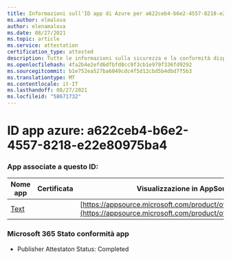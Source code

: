 ```yaml
---
title: Informazioni sull'ID app di Azure per a622ceb4-b6e2-4557-8218-e22e80975ba4
ms.author: elmalova
author: elenamalova
ms.date: 08/27/2021
ms.topic: article
ms.service: attestation
certification_type: attested
description: Tutte le informazioni sulla sicurezza e la conformità disponibili per a622ceb4-b6e2-4557-8218-e22e80975ba4.
ms.openlocfilehash: 4fa2b4e2efd6dfbfd8cc9f3cb1e979f336fd9292
ms.sourcegitcommit: b1e752ea527ba6049cdc4f5d12cbd5b4dbd7f5b3
ms.translationtype: MT
ms.contentlocale: it-IT
ms.lasthandoff: 08/27/2021
ms.locfileid: "58671732"
---
```

# <a name="azure-app-id-a622ceb4-b6e2-4557-8218-e22e80975ba4"></a>ID app azure: a622ceb4-b6e2-4557-8218-e22e80975ba4


### <a name="apps-associated-with-this-id"></a>App associate a questo ID:
| **Nome app** | **Certificata** | **Visualizzazione in AppSource** |
|--------------|---------------|-----------------------|
| [Text](https://docs.microsoft.com/microsoft-365-app-certification/forward/WA200000383) |  | [https://appsource.microsoft.com/product/office/WA200000383](https://appsource.microsoft.com/product/office/WA200000383) |

### <a name="microsoft-365-app-compliance-status"></a>Microsoft 365 Stato conformità app
- Publisher Attestaton Status: Completed

